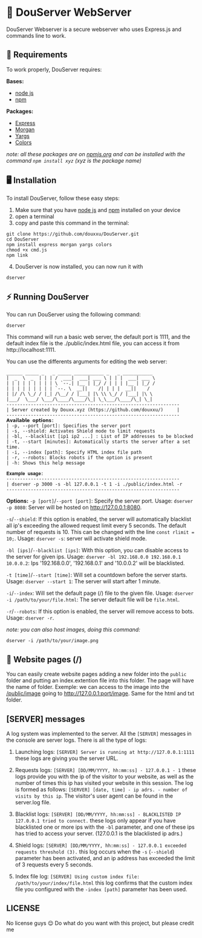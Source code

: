 # 🧰 DouServer WebServer

DouServer Webserver is a secure webserver who uses Express.js and commands line to work.

## 📀 Requirements
To work properly, DouServer requires:

**Bases:**
- [node js](https://nodejs.org/en)
- [npm](https://www.npmjs.com/package/npm)

**Packages:**
- [Express](https://expressjs.com/)
- [Morgan](https://www.npmjs.com/package/morgan)
- [Yargs](https://yargs.js.org/)
- [Colors](https://www.npmjs.com/package/colors)

*note: all these packages are on [npmjs.org](https://npmjs.com) and can be installed with the command `npm install xyz` (xyz is the package name)*

## 🖥 Installation
To install DouServer, follow these easy steps:
1. Make sure that you have [node js](https://nodejs.org/en) and [npm](https://www.npmjs.com/package/npm) installed on your device
2. open a terminal
3. copy and paste this command in the terminal:
```
git clone https://github.com/douxxu/DouServer.git
cd DouServer
npm install express morgan yargs colors
chmod +x cmd.js
npm link
```
4. DouServer is now installed, you can now run it with
```
dserver
```
## ⚡️ Running DouServer
You can run DouServer using the following command:
```
dserver
```
This command will run a basic web server, the default port is 1111, and the default index file is the ./public/index.html file, you can access it from http://localhost:1111.

You can use the differents arguments for editing the web server:
```
______ _____ _   _ _____ ___________ _   _ ___________ 
|  _  \  _  | | | /  ___|  ___| ___ \ | | |  ___| ___ \
| | | | | | | | | \ `--.| |__ | |_/ / | | | |__ | |_/ /
| | | | | | | | | `--. \  __||    /| | | |  __||    / 
| |/ /\ \_/ / |_| /\__/ / |___| |\ \\ \_/ / |___| |\ \ 
|___/  \___/ \___/\____/\____/\_| \_\___/\____/\_| \_|
----------------------------------------------------------------
| Server created by Douxx.xyz (https://github.com/douxxu/)     |
----------------------------------------------------------------
𝗔𝘃𝗮𝗶𝗹𝗮𝗯𝗹𝗲 𝗼𝗽𝘁𝗶𝗼𝗻𝘀:
| -p, --port [port]: Specifies the server port
| -s, --shield: Activates Shield mode to limit requests
| -bl, --blacklist [ip1 ip2 ...] : List of IP addresses to be blocked
| -t, --start [minutes]: Automatically starts the server after a set time.
| -i, --index [path]: Specify HTML index file path
| -r, --robots: Blocks robots if the option is present
| -h: Shows this help message

𝐄𝐱𝐚𝐦𝐩𝐥𝐞 𝐮𝐬𝐚𝐠𝐞:
----------------------------------------------------------------
| dserver -p 3000 -s -bl 127.0.0.1 -t 1 -i ./public/index.html -r
----------------------------------------------------------------

```
**Options:**
`-p [port]`/`--port [port]`: Specify the server port. Usage: `dserver -p 8080`: Server will be hosted on http://127.0.0.1:8080.

`-s`/`--shield`: If this option is enabled, the server will automatically blacklist all ip's exceeding the allowed request limit every 5 seconds. The default number of requests is 10. This can be changed with the line `const rlimit = 10;`. Usage: `dserver -s`: server will activate shield mode.

`-bl [ips]`/`--blacklist [ips]`: With this option, you can disable access to the server for given ips. Usage: `dserver -bl 192.168.0.0 192.168.0.1 10.0.0.2`: Ips '192.168.0.0', '192.168.0.1' and '10.0.0.2' will be blacklisted.

`-t [time]`/`--start [time]`: Will set a countdown before the server starts. Usage: `dserver --start 1`: The server will start after 1 minute.

`-i`/`--index`: Will set the default page (/) file to the given file. Usage: `dserver -i /path/to/your/file.html`: The server default file will be `file.html`.

`-r`/`--robots`: If this option is enabled, the server will remove access to bots. Usage: `dserver -r`.

*note: you can also host images, doing this command:*
```
dserver -i /path/to/your/image.png
```
## 📃 Website pages (/)
You can easily create website pages adding a new folder into the `public` folder and putting an index.extention file into this folder. The page will have the name of folder. Exemple: we can access to the image into the [/public/image](https://github.com/douxxu/DouServer/tree/0397d4b1bf6ecacc82824fa72f299ee3aaf10ca1/public/image) going to http://127.0.0.1:port/image. Same for the html and txt folder.

## [SERVER] messages

A log system was implemented to the server. All the `[SERVER]` messages in the console are server logs. 
There is all the type of logs:

1. Launching logs: ``[SERVER] Server is running at http://127.0.0.1:1111`` these logs are giving you the server URL.

2. Requests logs: ``[SERVER] [DD/MM/YYYY, hh:mm:ss] - 127.0.0.1 - 1`` these logs provide you with the ip of the visitor to your website, as well as the number of times this ip has visited your website in this session. The log is formed as follows: `[SERVER] [date, time] - ip adrs. - number of visits by this ip`. The visitor's user agent can be found in the server.log file.

3. Blacklist logs: ``[SERVER] [DD/MM/YYYY, hh:mm:ss] - BLACKLISTED IP 127.0.0.1 tried to connect.`` these logs only appear if you have blacklisted one or more ips with the `-bl` parameter, and one of these ips has tried to access your server. (127.0.0.1 is the blacklisted ip adrs.)

4. Shield logs: ``[SERVER] [DD/MM/YYYY, hh:mm:ss] - 127.0.0.1 exceeded requests threshold (3).`` this log occurs when the `-s` (`--shield`) parameter has been activated, and an ip address has exceeded the limit of 3 requests every 5 seconds.

5. Index file log: ``[SERVER] Using custom index file: /path/to/your/index/file.html`` this log confirms that the custom index file you configured with the `-index [path]` parameter has been used.


## LICENSE

No license guys 😌
Do what do you want with this project, but please credit me
